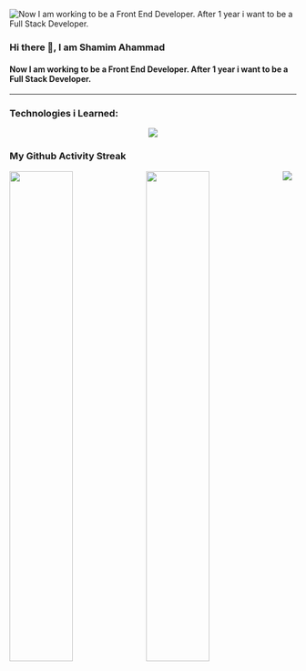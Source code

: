 
![Now I am working to be a Front End Developer. After 1 year i want to be a Full Stack Developer.](https://media.licdn.com/dms/image/D5616AQFkBLxmZ2TM3w/profile-displaybackgroundimage-shrink_350_1400/0/1702089662353?e=1707350400&v=beta&t=cuWDay1ecP0CdVSXyflYUw1AvE6Gj4J7V-YWfcAyCvE)

### Hi there 👋, I am Shamim Ahammad
#### Now I am working to be a Front End Developer. After 1 year i want to be a Full Stack Developer.
<hr>

<h3 align="left">Technologies i Learned:</h3>
<p align="center">
  <a href="https://skillicons.dev">
    <img src="https://skillicons.dev/icons?i=git,kubernetes,docker,c,vim" />
  </a>
</p>

<h3>My Github Activity Streak</h3>
<img src="https://streak-stats.demolab.com/?user=shamimfstack&theme=dark"/>
<img align="left" width="47%" src="https://github-readme-stats.vercel.app/api?username=shamimfstack&show_icons=true&theme=dark"/>
<img align="left" width="47%" src="https://github-readme-stats.vercel.app/api/top-langs/?username=shamimfstack&theme=dark"/>




